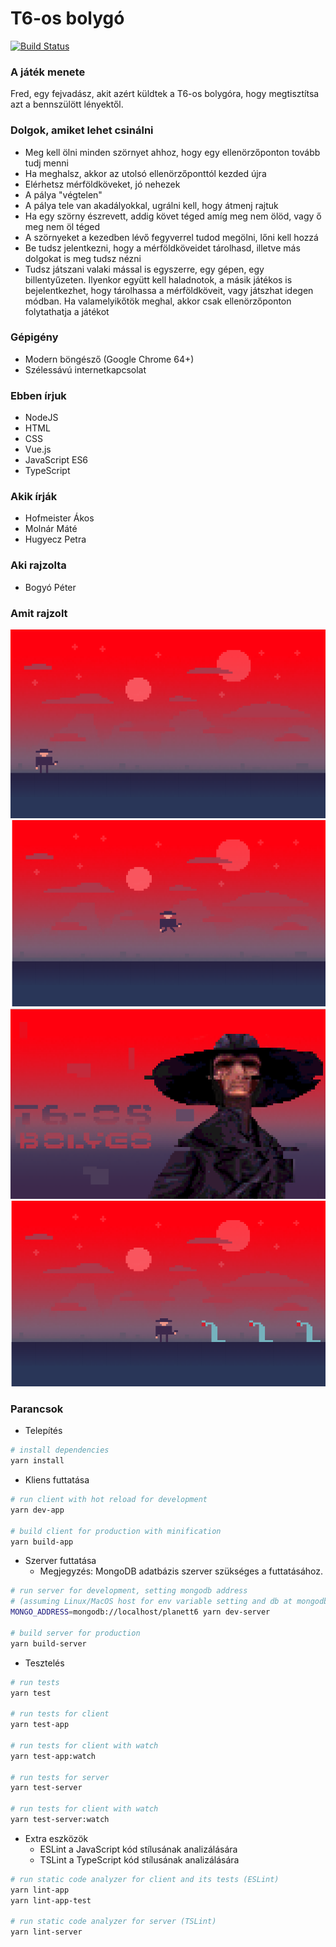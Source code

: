 # T6-os bolygó
[![Build Status](https://travis-ci.org/akoshofmeister/planett6.svg?branch=add-vuejs-base)](https://travis-ci.org/akoshofmeister/planett6)
### A játék menete
Fred, egy fejvadász, akit azért küldtek a T6-os bolygóra, hogy megtisztítsa azt a bennszülött lényektől.

### Dolgok, amiket lehet csinálni
- Meg kell ölni minden szörnyet ahhoz, hogy egy ellenörzőponton tovább tudj menni
- Ha meghalsz, akkor az utolsó ellenörzőponttól kezded újra
- Elérhetsz mérföldköveket, jó nehezek
- A pálya "végtelen"
- A pálya tele van akadályokkal, ugrálni kell, hogy átmenj rajtuk
- Ha egy szörny észrevett, addig követ téged amíg meg nem ölöd, vagy ő meg nem öl téged
- A szörnyeket a kezedben lévő fegyverrel tudod megölni, lőni kell hozzá
- Be tudsz jelentkezni, hogy a mérföldköveidet tárolhasd, illetve más dolgokat is meg tudsz nézni
- Tudsz játszani valaki mással is egyszerre, egy gépen, egy billentyűzeten. Ilyenkor együtt kell haladnotok, a másik játékos is
bejelentkezhet, hogy tárolhassa a mérföldköveit, vagy játszhat idegen módban. Ha valamelyikőtök meghal, akkor csak ellenörzőponton
folytathatja a játékot

### Gépigény
- Modern böngésző (Google Chrome 64+)
- Szélessávú internetkapcsolat

### Ebben írjuk
- NodeJS
- HTML
- CSS
- Vue.js
- JavaScript ES6
- TypeScript

### Akik írják
- Hofmeister Ákos
- Molnár Máté
- Hugyecz Petra

### Aki rajzolta
- Bogyó Péter

### Amit rajzolt
![Fred megy](https://raw.githubusercontent.com/akoshofmeister/planett6/master/images/readme/1.png)
![Fred ugrik](https://raw.githubusercontent.com/akoshofmeister/planett6/master/images/readme/2.png)
![Játék indítása](https://raw.githubusercontent.com/akoshofmeister/planett6/master/images/readme/3.png)
![Fred és a lények](https://raw.githubusercontent.com/akoshofmeister/planett6/master/images/readme/4.png)

### Parancsok

- Telepítés
``` bash
# install dependencies
yarn install
```
- Kliens futtatása
```bash
# run client with hot reload for development
yarn dev-app

# build client for production with minification
yarn build-app
```

- Szerver futtatása
  - Megjegyzés: MongoDB adatbázis szerver szükséges a futtatásához.
```bash
# run server for development, setting mongodb address
# (assuming Linux/MacOS host for env variable setting and db at mongodb://localhost/planett6)
MONGO_ADDRESS=mongodb://localhost/planett6 yarn dev-server

# build server for production
yarn build-server
```

- Tesztelés
```bash
# run tests
yarn test

# run tests for client
yarn test-app

# run tests for client with watch
yarn test-app:watch

# run tests for server
yarn test-server

# run tests for client with watch
yarn test-server:watch
```

- Extra eszközök
  - ESLint a JavaScript kód stílusának analizálására
  - TSLint a TypeScript kód stílusának analizálására
```bash
# run static code analyzer for client and its tests (ESLint)
yarn lint-app
yarn lint-app-test

# run static code analyzer for server (TSLint)
yarn lint-server
```
